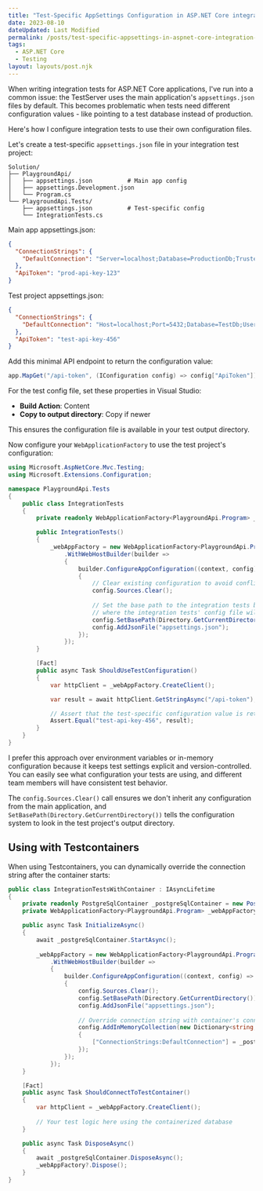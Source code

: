 ```yaml
---
title: "Test-Specific AppSettings Configuration in ASP.NET Core integration tests"
date: 2023-08-10
dateUpdated: Last Modified
permalink: /posts/test-specific-appsettings-in-aspnet-core-integration-tests/
tags:
  - ASP.NET Core
  - Testing
layout: layouts/post.njk
---
```


When writing integration tests for ASP.NET Core applications, I've run into a common issue: the TestServer uses the main application's `appsettings.json` files by default. This becomes problematic when tests need different configuration values - like pointing to a test database instead of production.

Here's how I configure integration tests to use their own configuration files.

Let's create a test-specific `appsettings.json` file in your integration test project:

```plpaintext
Solution/
├── PlaygroundApi/
│   ├── appsettings.json          # Main app config
│   ├── appsettings.Development.json
│   └── Program.cs
└── PlaygroundApi.Tests/
    ├── appsettings.json          # Test-specific config
    └── IntegrationTests.cs
```

Main app appsettings.json:

```json
{
  "ConnectionStrings": {
    "DefaultConnection": "Server=localhost;Database=ProductionDb;Trusted_Connection=true;"
  },
  "ApiToken": "prod-api-key-123"
}
```

Test project appsettings.json:

```json
{
  "ConnectionStrings": {
    "DefaultConnection": "Host=localhost;Port=5432;Database=TestDb;Username=postgres;Password=test123"
  },
  "ApiToken": "test-api-key-456"
}
```

Add this minimal API endpoint to return the configuration value:

```csharp
app.MapGet("/api-token", (IConfiguration config) => config["ApiToken"]);
```

For the test config file, set these properties in Visual Studio:

- **Build Action**: Content
- **Copy to output directory**: Copy if newer

This ensures the configuration file is available in your test output directory.

Now configure your `WebApplicationFactory` to use the test project's configuration:

```csharp
using Microsoft.AspNetCore.Mvc.Testing;
using Microsoft.Extensions.Configuration;

namespace PlaygroundApi.Tests
{
    public class IntegrationTests
    {
        private readonly WebApplicationFactory<PlaygroundApi.Program> _webAppFactory;

        public IntegrationTests()
        {
            _webAppFactory = new WebApplicationFactory<PlaygroundApi.Program>()
                .WithWebHostBuilder(builder =>
                {
                    builder.ConfigureAppConfiguration((context, config) =>
                    {
                        // Clear existing configuration to avoid conflicts
                        config.Sources.Clear();
                        
                        // Set the base path to the integration tests build output directory
                        // where the integration tests' config file will be copied into.
                        config.SetBasePath(Directory.GetCurrentDirectory());
                        config.AddJsonFile("appsettings.json");
                    });
                });
        }

        [Fact]
        public async Task ShouldUseTestConfiguration()
        {
            var httpClient = _webAppFactory.CreateClient();

            var result = await httpClient.GetStringAsync("/api-token");

            // Assert that the test-specific configuration value is returned
            Assert.Equal("test-api-key-456", result);
        }
    }
}
```

I prefer this approach over environment variables or in-memory configuration because it keeps test settings explicit and version-controlled. You can easily see what configuration your tests are using, and different team members will have consistent test behavior.

The `config.Sources.Clear()` call ensures we don't inherit any configuration from the main application, and `SetBasePath(Directory.GetCurrentDirectory())` tells the configuration system to look in the test project's output directory.

## Using with Testcontainers

When using Testcontainers, you can dynamically override the connection string after the container starts:

```csharp
public class IntegrationTestsWithContainer : IAsyncLifetime
{
    private readonly PostgreSqlContainer _postgreSqlContainer = new PostgreSqlBuilder().Build();
    private WebApplicationFactory<PlaygroundApi.Program> _webAppFactory;

    public async Task InitializeAsync()
    {
        await _postgreSqlContainer.StartAsync();
        
        _webAppFactory = new WebApplicationFactory<PlaygroundApi.Program>()
            .WithWebHostBuilder(builder =>
            {
                builder.ConfigureAppConfiguration((context, config) =>
                {
                    config.Sources.Clear();
                    config.SetBasePath(Directory.GetCurrentDirectory());
                    config.AddJsonFile("appsettings.json");
                    
                    // Override connection string with container's connection string
                    config.AddInMemoryCollection(new Dictionary<string, string>
                    {
                        ["ConnectionStrings:DefaultConnection"] = _postgreSqlContainer.GetConnectionString()
                    });
                });
            });
    }

    [Fact]
    public async Task ShouldConnectToTestContainer()
    {
        var httpClient = _webAppFactory.CreateClient();
        
        // Your test logic here using the containerized database
    }

    public async Task DisposeAsync()
    {
        await _postgreSqlContainer.DisposeAsync();
        _webAppFactory?.Dispose();
    }
}
```
